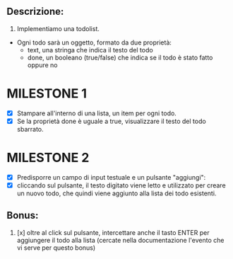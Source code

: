 ## Descrizione:

1. Implementiamo una todolist.
- Ogni todo sarà un oggetto, formato da due proprietà:
    - text, una stringa che indica il testo del todo
    - done, un booleano (true/false) che indica se il todo è stato fatto oppure no

# MILESTONE 1
- [x] Stampare all'interno di una lista, un item per ogni todo.
- [x] Se la proprietà done è uguale a true, visualizzare il testo del todo sbarrato.

# MILESTONE 2
- [x] Predisporre un campo di input testuale e un pulsante "aggiungi": 
- [x] cliccando sul pulsante, il testo digitato viene letto e utilizzato per creare un nuovo todo, che quindi viene aggiunto alla lista dei todo esistenti.

## Bonus:

1. [x] oltre al click sul pulsante, intercettare anche il tasto ENTER per aggiungere il todo alla lista (cercate nella documentazione l'evento che vi serve per questo bonus)